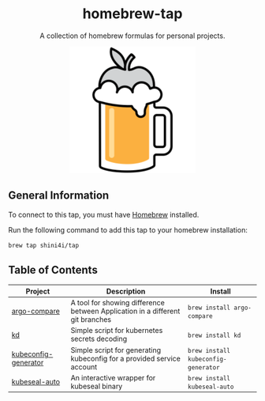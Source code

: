 <div align="center">

# homebrew-tap

A collection of homebrew formulas for personal projects.


<img src="https://raw.githubusercontent.com/shini4i/assets/main/src/homebrew-tap/homebrew.png" alt="Showcase">

</div>

## General Information
To connect to this tap, you must have [Homebrew](https://brew.sh/) installed.

Run the following command to add this tap to your homebrew installation:
```bash
brew tap shini4i/tap
```

## Table of Contents
<!-- project_table_start -->
| Project                                                                 | Description                                                                   | Install                             |
|-------------------------------------------------------------------------|-------------------------------------------------------------------------------|-------------------------------------|
| [argo-compare](https://github.com/shini4i/argo-compare)                 | A tool for showing difference between Application in a different git branches | `brew install argo-compare`          |
| [kd](https://github.com/shini4i/kd)                                     | Simple script for kubernetes secrets decoding                                 | `brew install kd`                   |
| [kubeconfig-generator](https://github.com/shini4i/kubeconfig-generator) | Simple script for generating kubeconfig for a provided service account        | `brew install kubeconfig-generator` |
| [kubeseal-auto](https://github.com/shini4i/kubeseal-auto)               | An interactive wrapper for kubeseal binary                                    | `brew install kubeseal-auto`        |
<!-- project_table_end -->
